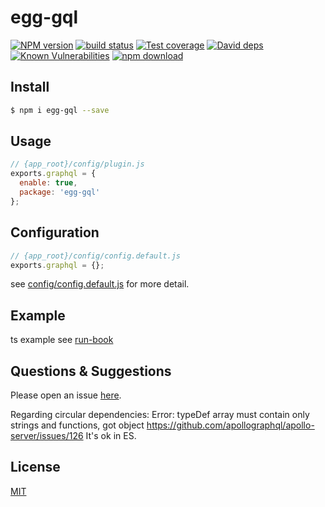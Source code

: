 # egg-gql

[![NPM version][npm-image]][npm-url]
[![build status][travis-image]][travis-url]
[![Test coverage][codecov-image]][codecov-url]
[![David deps][david-image]][david-url]
[![Known Vulnerabilities][snyk-image]][snyk-url]
[![npm download][download-image]][download-url]

[npm-image]: https://img.shields.io/npm/v/egg-gql.svg?style=flat-square
[npm-url]: https://npmjs.org/package/egg-gql
[travis-image]: https://img.shields.io/travis/eggjs/egg-gql.svg?style=flat-square
[travis-url]: https://travis-ci.org/eggjs/egg-gql
[codecov-image]: https://img.shields.io/codecov/c/github/eggjs/egg-gql.svg?style=flat-square
[codecov-url]: https://codecov.io/github/eggjs/egg-gql?branch=master
[david-image]: https://img.shields.io/david/eggjs/egg-gql.svg?style=flat-square
[david-url]: https://david-dm.org/eggjs/egg-gql
[snyk-image]: https://snyk.io/test/npm/egg-gql/badge.svg?style=flat-square
[snyk-url]: https://snyk.io/test/npm/egg-gql
[download-image]: https://img.shields.io/npm/dm/egg-gql.svg?style=flat-square
[download-url]: https://npmjs.org/package/egg-gql

<!--
Description here.
-->

## Install

```bash
$ npm i egg-gql --save
```

## Usage

```js
// {app_root}/config/plugin.js
exports.graphql = {
  enable: true,
  package: 'egg-gql'
};
```

## Configuration

```js
// {app_root}/config/config.default.js
exports.graphql = {};
```

see [config/config.default.js](config/config.default.js) for more detail.

## Example

ts example see [run-book](https://github.com/ShuaiShuaiguo/run-books)

<!-- example here -->

## Questions & Suggestions

Please open an issue [here](https://github.com/eggjs/egg/issues).

Regarding circular dependencies:
Error: typeDef array must contain only strings and functions, got object
https://github.com/apollographql/apollo-server/issues/126
It's ok in ES.

## License

[MIT](LICENSE)
